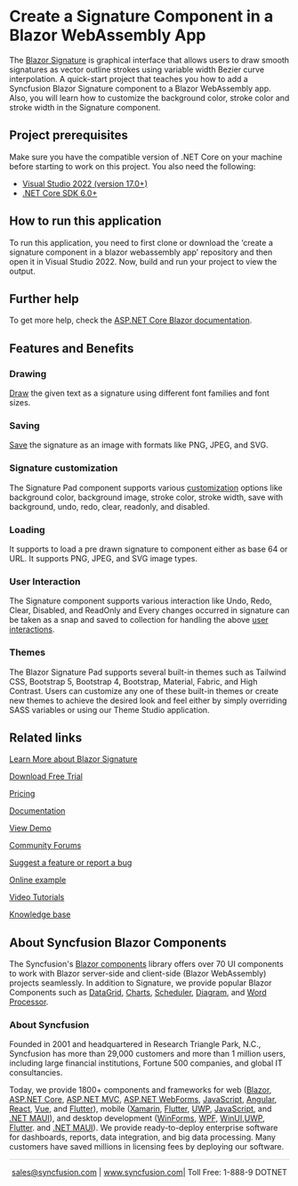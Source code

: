 # Create a Signature Component in a Blazor WebAssembly App

The [Blazor Signature](https://www.syncfusion.com/blazor-components/blazor-signature?utm_source=github&utm_medium=listing&utm_campaign=blazor-signature-github-samples) is graphical interface that allows users to draw smooth signatures as vector outline strokes using variable width Bezier curve interpolation. A quick-start project that teaches you how to add a Syncfusion Blazor Signature component to a Blazor WebAssembly app. Also, you will learn how to customize the background color, stroke color and stroke width in the Signature component.

## Project prerequisites
Make sure you have the compatible version of .NET Core on your machine before starting to work on this project. You also need the following:
* [Visual Studio 2022 (version 17.0+)]( https://visualstudio.microsoft.com/downloads)
* [.NET Core SDK 6.0+](https://dotnet.microsoft.com/download/dotnet-core/6.0)

## How to run this application
To run this application, you need to first clone or download the ‘create a signature component in a blazor webassembly app’ repository and then open it in Visual Studio 2022. Now, build and run your project to view the output.

## Further help

To get more help, check the [ASP.NET Core Blazor documentation](https://docs.microsoft.com/en-us/aspnet/core/blazor).

## Features and Benefits

### Drawing

[Draw](https://blazor.syncfusion.com/documentation/signature/draw?utm_source=github&utm_medium=listing&utm_campaign=blazor-signature-github-samples) the given text as a signature using different font families and font sizes.

### Saving

[Save](https://blazor.syncfusion.com/documentation/signature/open-save?utm_source=github&utm_medium=listing&utm_campaign=blazor-signature-github-samples) the signature as an image with formats like PNG, JPEG, and SVG.

### Signature customization

The Signature Pad component supports various [customization](https://blazor.syncfusion.com/documentation/signature/customization?utm_source=github&utm_medium=listing&utm_campaign=blazor-signature-github-samples) options like background color, background image, stroke color, stroke width, save with background, undo, redo, clear, readonly, and disabled.

### Loading

It supports to load a pre drawn signature to component either as base 64 or URL. It supports PNG, JPEG, and SVG image types.

### User Interaction

The Signature component supports various interaction like Undo, Redo, Clear, Disabled, and ReadOnly and Every changes occurred in signature can be taken as a snap and saved to collection for handling the above [user interactions](https://blazor.syncfusion.com/documentation/signature/user-interaction?utm_source=github&utm_medium=listing&utm_campaign=blazor-signature-github-samples).

### Themes

The Blazor Signature Pad supports several built-in themes such as Tailwind CSS, Bootstrap 5, Bootstrap 4, Bootstrap, Material, Fabric, and High Contrast. Users can customize any one of these built-in themes or create new themes to achieve the desired look and feel either by simply overriding SASS variables or using our Theme Studio application.

## Related links
[Learn More about Blazor Signature](https://www.syncfusion.com/blazor-components/blazor-signature?utm_source=github&utm_medium=listing&utm_campaign=blazor-signature-github-samples)

[Download Free Trial](https://www.syncfusion.com/downloads/blazor?utm_source=github&utm_medium=listing&utm_campaign=blazor-signature-github-samples)

[Pricing](https://www.syncfusion.com/sales/products/blazor?utm_source=github&utm_medium=listing&utm_campaign=blazor-signature-github-samples)

[Documentation](https://blazor.syncfusion.com/documentation/signature/getting-started?utm_source=github&utm_medium=listing&utm_campaign=blazor-signature-github-samples)

[View Demo](https://github.com/SyncfusionExamples/create-a-signature-component-in-a-blazor-webassembly-app?utm_source=github&utm_medium=listing&utm_campaign=blazor-signature-github-samples)

[Community Forums](https://www.syncfusion.com/forums/blazor-components?utm_source=github&utm_medium=listing&utm_campaign=blazor-signature-github-samples)

[Suggest a feature or report a bug](https://www.syncfusion.com/feedback/blazor-components?utm_source=github&utm_medium=listing&utm_campaign=blazor-signature-github-samples)

[Online example](https://blazor.syncfusion.com/demos/signature/default-functionalities?utm_source=github&utm_medium=listing&utm_campaign=blazor-signature-github-samples)

[Video Tutorials](https://www.syncfusion.com/tutorial-videos/blazor/signature?utm_source=github&utm_medium=listing&utm_campaign=blazor-signature-github-samples)

[Knowledge base](https://www.syncfusion.com/kb/blazor-components?utm_source=github&utm_medium=listing&utm_campaign=blazor-signature-github-samples)


## About Syncfusion Blazor Components
The Syncfusion's [Blazor components](https://www.syncfusion.com/blazor-components?utm_source=github&utm_medium=listing&utm_campaign=blazor-signature-github-samples) library offers over 70 UI components to work with Blazor server-side and client-side (Blazor WebAssembly) projects seamlessly. In addition to Signature, we provide popular Blazor Components such as [DataGrid](https://www.syncfusion.com/blazor-components/blazor-datagrid?utm_source=github&utm_medium=listing&utm_campaign=blazor-signature-github-samples), [Charts](https://www.syncfusion.com/blazor-components/blazor-charts?utm_source=github&utm_medium=listing&utm_campaign=blazor-signature-github-samples), [Scheduler](https://www.syncfusion.com/blazor-components/blazor-scheduler?utm_source=github&utm_medium=listing&utm_campaign=blazor-signature-github-samples), [Diagram](https://www.syncfusion.com/blazor-components/blazor-diagram?utm_source=github&utm_medium=listing&utm_campaign=blazor-signature-github-samples), and [Word Processor](https://www.syncfusion.com/blazor-components/blazor-word-processor?utm_source=github&utm_medium=listing&utm_campaign=blazor-signature-github-samples).

### About Syncfusion
Founded in 2001 and headquartered in Research Triangle Park, N.C., Syncfusion has more than 29,000 customers and more than 1 million users, including large financial institutions, Fortune 500 companies, and global IT consultancies.

Today, we provide 1800+ components and frameworks for web ([Blazor](https://www.syncfusion.com/blazor-components?utm_source=github&utm_medium=listing&utm_campaign=blazor-signature-github-samples), [ASP.NET Core](https://www.syncfusion.com/aspnet-core-ui-controls?utm_source=github&utm_medium=listing&utm_campaign=blazor-signature-github-samples), [ASP.NET MVC](https://www.syncfusion.com/aspnet-mvc-ui-controls?utm_source=github&utm_medium=listing&utm_campaign=blazor-signature-github-samples), [ASP.NET WebForms](https://www.syncfusion.com/jquery/aspnet-webforms-ui-controls?utm_source=github&utm_medium=listing&utm_campaign=blazor-signature-github-samples), [JavaScript](https://www.syncfusion.com/javascript-ui-controls?utm_source=github&utm_medium=listing&utm_campaign=blazor-signature-github-samples), [Angular](https://www.syncfusion.com/angular-components?utm_source=github&utm_medium=listing&utm_campaign=blazor-signature-github-samples), [React](https://www.syncfusion.com/react-components?utm_source=github&utm_medium=listing&utm_campaign=blazor-signature-github-samples), [Vue](https://www.syncfusion.com/vue-components?utm_source=github&utm_medium=listing&utm_campaign=blazor-signature-github-samples), and [Flutter](https://www.syncfusion.com/flutter-widgets?utm_source=github&utm_medium=listing&utm_campaign=blazor-signature-github-samples)), mobile ([Xamarin](https://www.syncfusion.com/xamarin-ui-controls?utm_source=github&utm_medium=listing&utm_campaign=blazor-signature-github-samples), [Flutter](https://www.syncfusion.com/flutter-widgets?utm_source=github&utm_medium=listing&utm_campaign=blazor-signature-github-samples), [UWP](https://www.syncfusion.com/uwp-ui-controls?utm_source=github&utm_medium=listing&utm_campaign=blazor-signature-github-samples), [JavaScript](https://www.syncfusion.com/javascript-ui-controls?utm_source=github&utm_medium=listing&utm_campaign=blazor-signature-github-samples), and [.NET MAUI](https://www.syncfusion.com/maui-controls?utm_source=github&utm_medium=listing&utm_campaign=blazor-signature-github-samples)), and desktop development ([WinForms](https://www.syncfusion.com/winforms-ui-controls?utm_source=github&utm_medium=listing&utm_campaign=blazor-signature-github-samples), [WPF](https://www.syncfusion.com/wpf-controls?utm_source=github&utm_medium=listing&utm_campaign=blazor-signature-github-samples), [WinUI](https://www.syncfusion.com/winui-controls?utm_source=github&utm_medium=listing&utm_campaign=blazor-signature-github-samples),[UWP](https://www.syncfusion.com/uwp-ui-controls?utm_source=github&utm_medium=listing&utm_campaign=blazor-signature-github-samples), [Flutter](https://www.syncfusion.com/flutter-widgets?utm_source=github&utm_medium=listing&utm_campaign=blazor-signature-github-samples). and [.NET MAUI](https://www.syncfusion.com/maui-controls?utm_source=github&utm_medium=listing&utm_campaign=blazor-signature-github-samples)). We provide ready-to-deploy enterprise software for dashboards, reports, data integration, and big data processing. Many customers have saved millions in licensing fees by deploying our software.

<hr style="height:0.3px;border:none;color:lightgrey;background-color:lightgrey;" />

<p align="center">
<a href="mailto:sales@syncfusion.com?Subject=Syncfusion Blazor Signature - GitHub" target="_top">sales@syncfusion.com</a> | <a href="https://www.syncfusion.com?utm_source=github&utm_medium=listing&utm_campaign=blazor-signature-github-samples">www.syncfusion.com</a>| Toll Free: 1-888-9 DOTNET <br>
</p>
